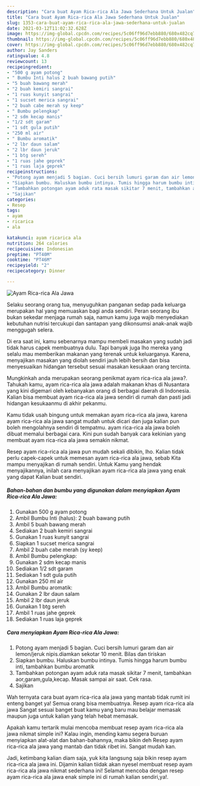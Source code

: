 ```yaml
---
description: "Cara buat Ayam Rica-rica Ala Jawa Sederhana Untuk Jualan"
title: "Cara buat Ayam Rica-rica Ala Jawa Sederhana Untuk Jualan"
slug: 1353-cara-buat-ayam-rica-rica-ala-jawa-sederhana-untuk-jualan
date: 2021-03-12T11:02:32.628Z
image: https://img-global.cpcdn.com/recipes/5c06ff96d7ebb880/680x482cq70/ayam-rica-rica-ala-jawa-foto-resep-utama.jpg
thumbnail: https://img-global.cpcdn.com/recipes/5c06ff96d7ebb880/680x482cq70/ayam-rica-rica-ala-jawa-foto-resep-utama.jpg
cover: https://img-global.cpcdn.com/recipes/5c06ff96d7ebb880/680x482cq70/ayam-rica-rica-ala-jawa-foto-resep-utama.jpg
author: Jay Sanders
ratingvalue: 4.8
reviewcount: 13
recipeingredient:
- "500 g ayam potong"
- " Bumbu Inti halus 2 buah bawang putih"
- "5 buah bawang merah"
- "2 buah kemiri sangrai"
- "1 ruas kunyit sangrai"
- "1 sucset merica sangrai"
- "2 buah cabe merah sy keep"
- " Bumbu pelengkap"
- "2 sdm kecap manis"
- "1/2 sdt garam"
- "1 sdt gula putih"
- "250 ml air"
- " Bumbu aromatik"
- "2 lbr daun salam"
- "2 lbr daun jeruk"
- "1 btg sereh"
- "1 ruas jahe geprek"
- "1 ruas laja geprek"
recipeinstructions:
- "Potong ayam menjadi 5 bagian. Cuci bersih lumuri garam dan air lemon/jeruk nipis.diamkan sekotar 10 menit. Bilas dan tiriskan"
- "Siapkan bumbu. Haluskan bumbu intinya. Tumis hingga harum bumbu inti, tambahkan bumbu aromatik"
- "Tambahkan potongan ayam aduk rata masak sikitar 7 menit, tambahkan aor,garam,gula,kecap. Masak sampai air saat. Cek rasa."
- "Sajikan"
categories:
- Resep
tags:
- ayam
- ricarica
- ala

katakunci: ayam ricarica ala 
nutrition: 264 calories
recipecuisine: Indonesian
preptime: "PT40M"
cooktime: "PT46M"
recipeyield: "2"
recipecategory: Dinner

---
```



![Ayam Rica-rica Ala Jawa](https://img-global.cpcdn.com/recipes/5c06ff96d7ebb880/680x482cq70/ayam-rica-rica-ala-jawa-foto-resep-utama.jpg)

Selaku seorang orang tua, menyuguhkan panganan sedap pada keluarga merupakan hal yang memuaskan bagi anda sendiri. Peran seorang ibu bukan sekedar menjaga rumah saja, namun kamu juga wajib menyediakan kebutuhan nutrisi tercukupi dan santapan yang dikonsumsi anak-anak wajib menggugah selera.

Di era  saat ini, kamu sebenarnya mampu membeli masakan yang sudah jadi tidak harus capek membuatnya dulu. Tapi banyak juga lho mereka yang selalu mau memberikan makanan yang terenak untuk keluarganya. Karena, menyajikan masakan yang diolah sendiri jauh lebih bersih dan bisa menyesuaikan hidangan tersebut sesuai masakan kesukaan orang tercinta. 



Mungkinkah anda merupakan seorang penikmat ayam rica-rica ala jawa?. Tahukah kamu, ayam rica-rica ala jawa adalah makanan khas di Nusantara yang kini digemari oleh kebanyakan orang di berbagai daerah di Indonesia. Kalian bisa membuat ayam rica-rica ala jawa sendiri di rumah dan pasti jadi hidangan kesukaanmu di akhir pekanmu.

Kamu tidak usah bingung untuk memakan ayam rica-rica ala jawa, karena ayam rica-rica ala jawa sangat mudah untuk dicari dan juga kalian pun boleh mengolahnya sendiri di tempatmu. ayam rica-rica ala jawa boleh dibuat memalui berbagai cara. Kini pun sudah banyak cara kekinian yang membuat ayam rica-rica ala jawa semakin nikmat.

Resep ayam rica-rica ala jawa pun mudah sekali dibikin, lho. Kalian tidak perlu capek-capek untuk memesan ayam rica-rica ala jawa, sebab Kita mampu menyajikan di rumah sendiri. Untuk Kamu yang hendak menyajikannya, inilah cara menyajikan ayam rica-rica ala jawa yang enak yang dapat Kalian buat sendiri.

<!--inarticleads1-->

##### Bahan-bahan dan bumbu yang digunakan dalam menyiapkan Ayam Rica-rica Ala Jawa:

1. Gunakan 500 g ayam potong
1. Ambil  Bumbu Inti (halus): 2 buah bawang putih
1. Ambil 5 buah bawang merah
1. Sediakan 2 buah kemiri sangrai
1. Gunakan 1 ruas kunyit sangrai
1. Siapkan 1 sucset merica sangrai
1. Ambil 2 buah cabe merah (sy keep)
1. Ambil  Bumbu pelengkap:
1. Gunakan 2 sdm kecap manis
1. Sediakan 1/2 sdt garam
1. Sediakan 1 sdt gula putih
1. Gunakan 250 ml air
1. Ambil  Bumbu aromatik:
1. Gunakan 2 lbr daun salam
1. Ambil 2 lbr daun jeruk
1. Gunakan 1 btg sereh
1. Ambil 1 ruas jahe geprek
1. Sediakan 1 ruas laja geprek




<!--inarticleads2-->

##### Cara menyiapkan Ayam Rica-rica Ala Jawa:

1. Potong ayam menjadi 5 bagian. Cuci bersih lumuri garam dan air lemon/jeruk nipis.diamkan sekotar 10 menit. Bilas dan tiriskan
1. Siapkan bumbu. Haluskan bumbu intinya. Tumis hingga harum bumbu inti, tambahkan bumbu aromatik
1. Tambahkan potongan ayam aduk rata masak sikitar 7 menit, tambahkan aor,garam,gula,kecap. Masak sampai air saat. Cek rasa.
1. Sajikan




Wah ternyata cara buat ayam rica-rica ala jawa yang mantab tidak rumit ini enteng banget ya! Semua orang bisa membuatnya. Resep ayam rica-rica ala jawa Sangat sesuai banget buat kamu yang baru mau belajar memasak maupun juga untuk kalian yang telah hebat memasak.

Apakah kamu tertarik mulai mencoba membuat resep ayam rica-rica ala jawa nikmat simple ini? Kalau ingin, mending kamu segera buruan menyiapkan alat-alat dan bahan-bahannya, maka bikin deh Resep ayam rica-rica ala jawa yang mantab dan tidak ribet ini. Sangat mudah kan. 

Jadi, ketimbang kalian diam saja, yuk kita langsung saja bikin resep ayam rica-rica ala jawa ini. Dijamin kalian tiidak akan nyesel membuat resep ayam rica-rica ala jawa nikmat sederhana ini! Selamat mencoba dengan resep ayam rica-rica ala jawa enak simple ini di rumah kalian sendiri,ya!.

